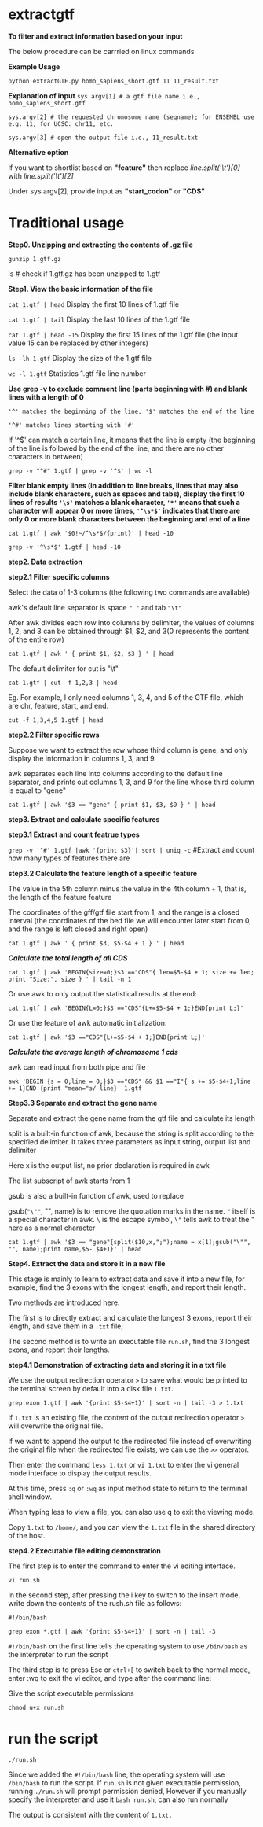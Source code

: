 # extractgtf

**To filter and extract information based on your input**

The below procedure can be carrried on linux commands

**Example Usage**

`python extractGTF.py homo_sapiens_short.gtf 11 11_result.txt`

**Explanation of input**
`sys.argv[1] # a gtf file name i.e., homo_sapiens_short.gtf`

`sys.argv[2] # the requested chromosome name (seqname); for ENSEMBL use e.g. 11, for UCSC: chr11, etc.`

`sys.argv[3] # open the output file i.e., 11_result.txt`

**Alternative option**

If you want to shortlist based on **"feature"** then replace _line.split('\t')[0]_ with _line.split('\t')[2]_

Under sys.argv[2], provide input as **"start_codon"** or **"CDS"**


# Traditional usage

**Step0. Unzipping and extracting the contents of .gz file**

`gunzip 1.gtf.gz`

ls  # check if 1.gtf.gz has been unzipped to 1.gtf

**Step1. View the basic information of the file**

`cat 1.gtf | head` Display the first 10 lines of 1.gtf file

`cat 1.gtf | tail` Display the last 10 lines of the 1.gtf file

`cat 1.gtf | head -15` Display the first 15 lines of the 1.gtf file (the input value 15 can be replaced by other integers)

`ls -lh 1.gtf` Display the size of the 1.gtf file

`wc -l 1.gtf` Statistics 1.gtf file line number

**Use grep -v to exclude comment line (parts beginning with #) and blank lines with a length of 0**

`'^' matches the beginning of the line, '$' matches the end of the line`

`'^#' matches lines starting with '#'`

If '^$' can match a certain line, it means that the line is empty (the beginning of the line is followed by the end of the line, and there are no other characters in between)

`grep -v "^#" 1.gtf | grep -v '^$' | wc -l`

**Filter blank empty lines (in addition to line breaks, lines that may also include blank characters, such as spaces and tabs), display the first 10 lines of results
`'\s'` matches a blank character, `'*'` means that such a character will appear 0 or more times, `'^\s*$'` indicates that there are only 0 or more blank characters between the beginning and end of a line**

`cat 1.gtf | awk '$0!~/^\s*$/{print}' | head -10`

`grep -v '^\s*$' 1.gtf | head -10`

**step2. Data extraction**

**step2.1 Filter specific columns**

Select the data of 1-3 columns (the following two commands are available)

awk's default line separator is space `" "` and tab `"\t"`

After awk divides each row into columns by delimiter, the values of columns 1, 2, and 3 can be obtained through $1, $2, and $3 ($0 represents the content of the entire row)

`cat 1.gtf | awk ' { print $1, $2, $3 } ' | head`

The default delimiter for cut is "\t"

`cat 1.gtf | cut -f 1,2,3 | head`

Eg. For example, I only need columns 1, 3, 4, and 5 of the GTF file, which are chr, feature, start, and end.

`cut -f 1,3,4,5 1.gtf | head`

**step2.2 Filter specific rows**

Suppose we want to extract the row whose third column is gene, and only display the information in columns 1, 3, and 9.

awk separates each line into columns according to the default line separator, and prints out columns 1, 3, and 9 for the line whose third column is equal to "gene"

`cat 1.gtf | awk '$3 == "gene" { print $1, $3, $9 } ' | head`

**step3. Extract and calculate specific features**

**step3.1 Extract and count featrue types**

`grep -v '^#' 1.gtf |awk '{print $3}'| sort | uniq -c` #Extract and count how many types of features there are

**step3.2 Calculate the feature length of a specific feature**

The value in the 5th column minus the value in the 4th column + 1, that is, the length of the feature feature

The coordinates of the gff/gtf file start from 1, and the range is a closed interval (the coordinates of the bed file we will encounter later start from 0, and the range is left closed and right open)

`cat 1.gtf | awk ' { print $3, $5-$4 + 1 } ' | head`

**_Calculate the total length of all CDS_**

`cat 1.gtf | awk 'BEGIN{size=0;}$3 =="CDS"{ len=$5-$4 + 1; size += len; print "Size:", size } ' | tail -n 1`

Or use awk to only output the statistical results at the end:

`cat 1.gtf | awk 'BEGIN{L=0;}$3 =="CDS"{L+=$5-$4 + 1;}END{print L;}'`

Or use the feature of awk automatic initialization:

`cat 1.gtf | awk '$3 =="CDS"{L+=$5-$4 + 1;}END{print L;}'`

**_Calculate the average length of chromosome 1 cds_**

awk can read input from both pipe and file

`awk 'BEGIN {s = 0;line = 0;}$3 =="CDS" && $1 =="I"{ s += $5-$4+1;line += 1}END {print "mean="s/ line}' 1.gtf`

**Step3.3 Separate and extract the gene name**

Separate and extract the gene name from the gtf file and calculate its length

split is a built-in function of awk, because the string is split according to the specified delimiter. It takes three parameters as input string, output list and delimiter

Here x is the output list, no prior declaration is required in awk

The list subscript of awk starts from 1

gsub is also a built-in function of awk, used to replace

gsub(`"\""`, "", name) is to remove the quotation marks in the name. `"` itself is a special character in awk. `\` is the escape symbol, `\"` tells awk to treat the " here as a normal character

`cat 1.gtf | awk '$3 == "gene"{split($10,x,";");name = x[1];gsub("\"", "", name);print name,$5- $4+1}' | head`

**Step4. Extract the data and store it in a new file**

This stage is mainly to learn to extract data and save it into a new file, for example, find the 3 exons with the longest length, and report their length.

Two methods are introduced here.

The first is to directly extract and calculate the longest 3 exons, report their length, and save them in a `.txt` file;

The second method is to write an executable file `run.sh`, find the 3 longest exons, and report their lengths.

**step4.1 Demonstration of extracting data and storing it in a txt file**

We use the output redirection operator `>` to save what would be printed to the terminal screen by default into a disk file `1.txt`.

`grep exon 1.gtf | awk '{print $5-$4+1}' | sort -n | tail -3 > 1.txt`

If `1.txt` is an existing file, the content of the output redirection operator `>` will overwrite the original file.

If we want to append the output to the redirected file instead of overwriting the original file when the redirected file exists, we can use the `>>` operator.

Then enter the command `less 1.txt` or `vi 1.txt` to enter the vi general mode interface to display the output results.

At this time, press `:q` or `:wq` as input method state to return to the terminal shell window.

When typing less to view a file, you can also use q to exit the viewing mode.

Copy `1.txt` to `/home/`, and you can view the `1.txt` file in the shared directory of the host.

**step4.2 Executable file editing demonstration**

The first step is to enter the command to enter the vi editing interface.

`vi run.sh`

In the second step, after pressing the i key to switch to the insert mode, write down the contents of the rush.sh file as follows:

`#!/bin/bash`

`grep exon *.gtf | awk '{print $5-$4+1}' | sort -n | tail -3`

`#!/bin/bash` on the first line tells the operating system to use `/bin/bash` as the interpreter to run the script

The third step is to press Esc or `ctrl+[` to switch back to the normal mode, enter :wq to exit the vi editor, and type after the command line:

Give the script executable permissions

`chmod u+x run.sh`

# run the script

`./run.sh`

Since we added the `#!/bin/bash` line, the operating system will use `/bin/bash` to run the script. If `run.sh` is not given executable permission, running `./run.sh` will prompt permission denied, However if you manually specify the interpreter and use it `bash run.sh`, can also run normally

The output is consistent with the content of `1.txt.`

